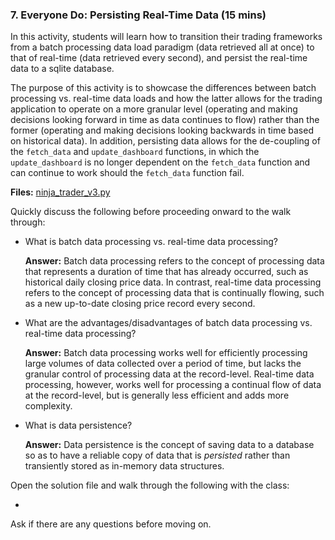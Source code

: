 ### 7. Everyone Do: Persisting Real-Time Data (15 mins)

In this activity, students will learn how to transition their trading frameworks from a batch processing data load paradigm (data retrieved all at once) to that of real-time (data retrieved every second), and persist the real-time data to a sqlite database.

The purpose of this activity is to showcase the differences between batch processing vs. real-time data loads and how the latter allows for the trading application to operate on a more granular level (operating and making decisions looking forward in time as data continues to flow) rather than the former (operating and making decisions looking backwards in time based on historical data). In addition, persisting data allows for the de-coupling of the `fetch_data` and `update_dashboard` functions, in which the `update_dashboard` is no longer dependent on the `fetch_data` function and can continue to work should the `fetch_data` function fail.

**Files:** [ninja_trader_v3.py](Activities/05-Evr_Persisting_Real_Time_Data/Solved/ninja_trader_v3.py)

Quickly discuss the following before proceeding onward to the walk through:

* What is batch data processing vs. real-time data processing?

  **Answer:** Batch data processing refers to the concept of processing data that represents a duration of time that has already occurred, such as historical daily closing price data. In contrast, real-time data processing refers to the concept of processing data that is continually flowing, such as a new up-to-date closing price record every second.

* What are the advantages/disadvantages of batch data processing vs. real-time data processing?

  **Answer:** Batch data processing works well for efficiently processing large volumes of data collected over a period of time, but lacks the granular control of processing data at the record-level. Real-time data processing, however, works well for processing a continual flow of data at the record-level, but is generally less efficient and adds more complexity.

* What is data persistence?

  **Answer:** Data persistence is the concept of saving data to a database so as to have a reliable copy of data that is *persisted* rather than transiently stored as in-memory data structures.

Open the solution file and walk through the following with the class:

* 

Ask if there are any questions before moving on.
